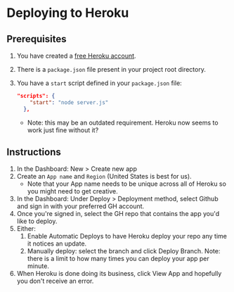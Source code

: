 # Deploying to Heroku
## Prerequisites
1. You have created a [free Heroku account](https://signup.heroku.com/).
2. There is a `package.json` file present in your project root directory.
3. You have a `start` script defined in your `package.json` file:

    ```json
    "scripts": {
        "start": "node server.js"
      },
    ```

    - Note: this may be an outdated requirement. Heroku now seems to work just fine without it?

## Instructions
1. In the Dashboard: New > Create new app
2. Create an `App name` and `Region` (United States is best for us).
    - Note that your App name needs to be unique across all of Heroku so you might need to get creative.
3. In the Dashboard: Under Deploy > Deployment method, select Github and sign in with your preferred GH account.
4. Once you're signed in, select the GH repo that contains the app you'd like to deploy.
5. Either:
    1. Enable Automatic Deploys to have Heroku deploy your repo any time it notices an update.
    2. Manually deploy: select the branch and click Deploy Branch. Note: there is a limit to how many times you can deploy your app per minute.
6. When Heroku is done doing its business, click View App and hopefully you don't receive an error.